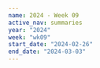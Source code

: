 ```yaml
---
name: 2024 - Week 09
active_nav: summaries
year: "2024"
week: "wk09"
start_date: "2024-02-26"
end_date: "2024-03-03"
---
```


